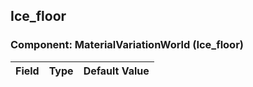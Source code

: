 ## Ice_floor

### Component: MaterialVariationWorld (Ice_floor)

|Field|Type|Default Value|
|---|---|---|

